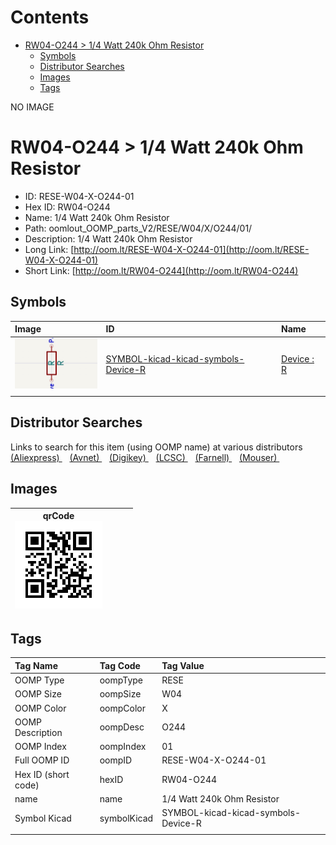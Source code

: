 



Contents
========

* [RW04-O244 > 1/4 Watt 240k Ohm Resistor](#rw04-o244--14-watt-240k-ohm-resistor)
	* [Symbols](#symbols)
	* [Distributor Searches](#distributor-searches)
	* [Images](#images)
	* [Tags](#tags)
  
NO IMAGE  
# RW04-O244 > 1/4 Watt 240k Ohm Resistor

- ID: RESE-W04-X-O244-01
- Hex ID: RW04-O244
- Name: 1/4 Watt 240k Ohm Resistor
- Path: oomlout_OOMP_parts_V2/RESE/W04/X/O244/01/
- Description: 1/4 Watt 240k Ohm Resistor
- Long Link: [http://oom.lt/RESE-W04-X-O244-01](http://oom.lt/RESE-W04-X-O244-01)
- Short Link: [http://oom.lt/RW04-O244](http://oom.lt/RW04-O244)

## Symbols
  

|Image|ID|Name|
| :--- | :--- | :--- |
|[![](https://raw.githubusercontent.com/oomlout/oomlout_OOMP_eda_V2/main/SYMBOL/kicad/kicad-symbols/Device/R/image_140.png)](https://github.com/oomlout/oomlout_OOMP_eda_V2/tree/main/SYMBOL/kicad/kicad-symbols/Device/R/)|[SYMBOL-kicad-kicad-symbols-Device-R](https://github.com/oomlout/oomlout_OOMP_eda_V2/tree/main/SYMBOL/kicad/kicad-symbols/Device/R/)|[Device : R](https://github.com/oomlout/oomlout_OOMP_eda_V2/tree/main/SYMBOL/kicad/kicad-symbols/Device/R/)|
||||

## Distributor Searches
  
Links to search for this item (using OOMP name) at various distributors  
[(Aliexpress) ](https://www.aliexpress.com/wholesale?SearchText=1/4+Watt+240k+Ohm+Resistor)&nbsp;&nbsp;&nbsp;[(Avnet) ](https://www.avnet.com/shop/us/search/1/4+Watt+240k+Ohm+Resistor)&nbsp;&nbsp;&nbsp;[(Digikey) ](https://www.digikey.co.uk/en/products/result?s=1/4+Watt+240k+Ohm+Resistor)&nbsp;&nbsp;&nbsp;[(LCSC) ](https://www.lcsc.com/search?q=1/4+Watt+240k+Ohm+Resistor)&nbsp;&nbsp;&nbsp;[(Farnell) ](https://uk.farnell.com/search?st=1/4+Watt+240k+Ohm+Resistor)&nbsp;&nbsp;&nbsp;[(Mouser) ](https://www.mouser.com/c/?q=1/4+Watt+240k+Ohm+Resistor)&nbsp;&nbsp;&nbsp;
## Images
  

|qrCode<br>[![](https://raw.githubusercontent.com/oomlout/oomlout_OOMP_parts_V2/main/RESE/W04/X/O244/01/qrCode_140.png)](https://github.com/oomlout/oomlout_OOMP_parts_V2/tree/main/RESE/W04/X/O244/01/qrCode.png)||||
| :---: | :---: | :---: | :---: |

## Tags
  

|Tag Name|Tag Code|Tag Value|
| :--- | :--- | :--- |
|OOMP Type|oompType|RESE|
|OOMP Size|oompSize|W04|
|OOMP Color|oompColor|X|
|OOMP Description|oompDesc|O244|
|OOMP Index|oompIndex|01|
|Full OOMP ID|oompID|RESE-W04-X-O244-01|
|Hex ID (short code)|hexID|RW04-O244|
|name|name|1/4 Watt 240k Ohm Resistor|
|Symbol Kicad|symbolKicad|SYMBOL-kicad-kicad-symbols-Device-R|
||||
